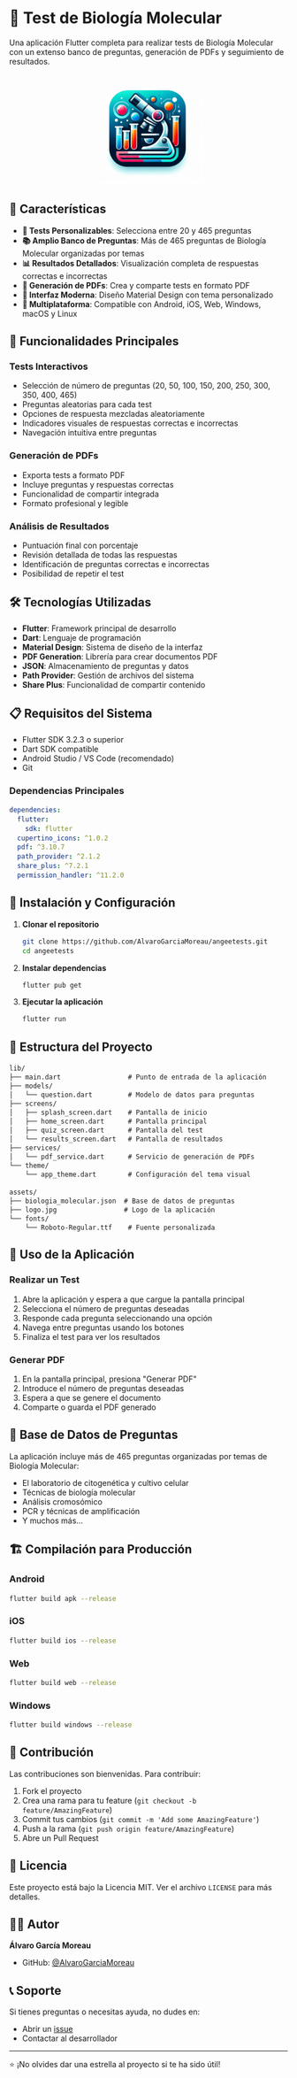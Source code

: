 # 🧬 Test de Biología Molecular

Una aplicación Flutter completa para realizar tests de Biología Molecular con un extenso banco de preguntas, generación de PDFs y seguimiento de resultados.

<p align="center">
  <img src="assets/logo.jpg" alt="Logo" width="200"/>
</p>

## 📱 Características

- **🎯 Tests Personalizables**: Selecciona entre 20 y 465 preguntas
- **📚 Amplio Banco de Preguntas**: Más de 465 preguntas de Biología Molecular organizadas por temas
- **📊 Resultados Detallados**: Visualización completa de respuestas correctas e incorrectas
- **📄 Generación de PDFs**: Crea y comparte tests en formato PDF
- **🎨 Interfaz Moderna**: Diseño Material Design con tema personalizado
- **📱 Multiplataforma**: Compatible con Android, iOS, Web, Windows, macOS y Linux

## 🚀 Funcionalidades Principales

### Tests Interactivos
- Selección de número de preguntas (20, 50, 100, 150, 200, 250, 300, 350, 400, 465)
- Preguntas aleatorias para cada test
- Opciones de respuesta mezcladas aleatoriamente
- Indicadores visuales de respuestas correctas e incorrectas
- Navegación intuitiva entre preguntas

### Generación de PDFs
- Exporta tests a formato PDF
- Incluye preguntas y respuestas correctas
- Funcionalidad de compartir integrada
- Formato profesional y legible

### Análisis de Resultados
- Puntuación final con porcentaje
- Revisión detallada de todas las respuestas
- Identificación de preguntas correctas e incorrectas
- Posibilidad de repetir el test

## 🛠️ Tecnologías Utilizadas

- **Flutter**: Framework principal de desarrollo
- **Dart**: Lenguaje de programación
- **Material Design**: Sistema de diseño de la interfaz
- **PDF Generation**: Librería para crear documentos PDF
- **JSON**: Almacenamiento de preguntas y datos
- **Path Provider**: Gestión de archivos del sistema
- **Share Plus**: Funcionalidad de compartir contenido

## 📋 Requisitos del Sistema

- Flutter SDK 3.2.3 o superior
- Dart SDK compatible
- Android Studio / VS Code (recomendado)
- Git

### Dependencias Principales
```yaml
dependencies:
  flutter:
    sdk: flutter
  cupertino_icons: ^1.0.2
  pdf: ^3.10.7
  path_provider: ^2.1.2
  share_plus: ^7.2.1
  permission_handler: ^11.2.0
```

## 🔧 Instalación y Configuración

1. **Clonar el repositorio**
   ```bash
   git clone https://github.com/AlvaroGarciaMoreau/angeetests.git
   cd angeetests
   ```

2. **Instalar dependencias**
   ```bash
   flutter pub get
   ```

3. **Ejecutar la aplicación**
   ```bash
   flutter run
   ```

## 📁 Estructura del Proyecto

```
lib/
├── main.dart                 # Punto de entrada de la aplicación
├── models/
│   └── question.dart         # Modelo de datos para preguntas
├── screens/
│   ├── splash_screen.dart    # Pantalla de inicio
│   ├── home_screen.dart      # Pantalla principal
│   ├── quiz_screen.dart      # Pantalla del test
│   └── results_screen.dart   # Pantalla de resultados
├── services/
│   └── pdf_service.dart      # Servicio de generación de PDFs
└── theme/
    └── app_theme.dart        # Configuración del tema visual

assets/
├── biologia_molecular.json  # Base de datos de preguntas
├── logo.jpg                 # Logo de la aplicación
└── fonts/
    └── Roboto-Regular.ttf    # Fuente personalizada
```

## 🎯 Uso de la Aplicación

### Realizar un Test
1. Abre la aplicación y espera a que cargue la pantalla principal
2. Selecciona el número de preguntas deseadas
3. Responde cada pregunta seleccionando una opción
4. Navega entre preguntas usando los botones
5. Finaliza el test para ver los resultados

### Generar PDF
1. En la pantalla principal, presiona "Generar PDF"
2. Introduce el número de preguntas deseadas
3. Espera a que se genere el documento
4. Comparte o guarda el PDF generado

## 🔄 Base de Datos de Preguntas

La aplicación incluye más de 465 preguntas organizadas por temas de Biología Molecular:
- El laboratorio de citogenética y cultivo celular
- Técnicas de biología molecular
- Análisis cromosómico
- PCR y técnicas de amplificación
- Y muchos más...

## 🏗️ Compilación para Producción

### Android
```bash
flutter build apk --release
```

### iOS
```bash
flutter build ios --release
```

### Web
```bash
flutter build web --release
```

### Windows
```bash
flutter build windows --release
```

## 🤝 Contribución

Las contribuciones son bienvenidas. Para contribuir:

1. Fork el proyecto
2. Crea una rama para tu feature (`git checkout -b feature/AmazingFeature`)
3. Commit tus cambios (`git commit -m 'Add some AmazingFeature'`)
4. Push a la rama (`git push origin feature/AmazingFeature`)
5. Abre un Pull Request

## 📝 Licencia

Este proyecto está bajo la Licencia MIT. Ver el archivo `LICENSE` para más detalles.

## 👨‍💻 Autor

**Álvaro García Moreau**
- GitHub: [@AlvaroGarciaMoreau](https://github.com/AlvaroGarciaMoreau)

## 📞 Soporte

Si tienes preguntas o necesitas ayuda, no dudes en:
- Abrir un [issue](https://github.com/AlvaroGarciaMoreau/angeetests/issues)
- Contactar al desarrollador

---

⭐ ¡No olvides dar una estrella al proyecto si te ha sido útil!
